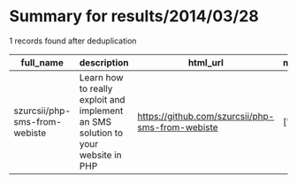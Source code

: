 
# Summary for results/2014/03/28
    
1 records found after deduplication

| full_name | description | html_url | matched_list | matched_count | pushed_at | size | stargazers_count | language | forks_count | vul_ids |
|-------------------------------|----------------------------------------------------------------------------------|--------------------------------------------------|----------------|-----------------|---------------------------|--------|--------------------|------------|---------------|-----------|
| szurcsii/php-sms-from-webiste | Learn how to really exploit and implement an SMS solution to your website in PHP | https://github.com/szurcsii/php-sms-from-webiste | ['exploit'] | 1 | 2014-03-28 14:34:35+00:00 | 124 | 0 | nan | 2 | [] |

